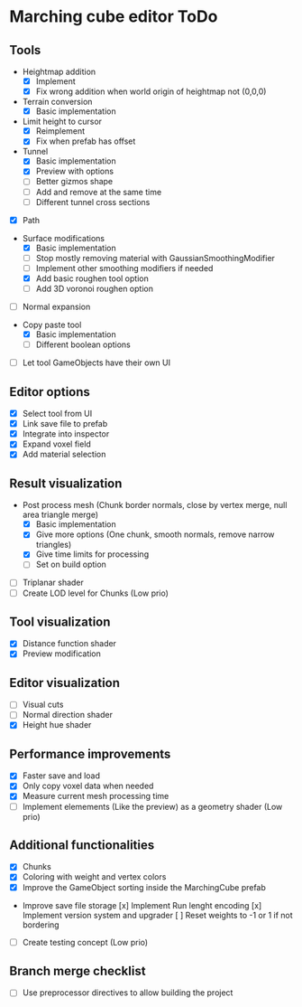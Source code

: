 # Marching cube editor ToDo

## Tools
- Heightmap addition
  - [x] Implement
  - [x] Fix wrong addition when world origin of heightmap not (0,0,0)
- Terrain conversion
  - [x] Basic implementation
- Limit height to cursor
  - [x] Reimplement
  - [x] Fix when prefab has offset
- Tunnel
  - [x] Basic implementation
  - [x] Preview with options
  - [ ] Better gizmos shape
  - [ ] Add and remove at the same time
  - [ ] Different tunnel cross sections
- [x] Path
- Surface modifications
  - [x] Basic implementation
  - [ ] Stop mostly removing material with GaussianSmoothingModifier
  - [ ] Implement other smoothing modifiers if needed
  - [x] Add basic roughen tool option
  - [ ] Add 3D voronoi roughen option
- [ ] Normal expansion
- Copy paste tool
  - [x] Basic implementation
  - [ ] Different boolean options
- [ ] Let tool GameObjects have their own UI

## Editor options
- [x] Select tool from UI
- [x] Link save file to prefab
- [x] Integrate into inspector
- [x] Expand voxel field
- [x] Add material selection

## Result visualization
- Post process mesh (Chunk border normals, close by vertex merge, null area triangle merge)
  - [x] Basic implementation
  - [x] Give more options (One chunk, smooth normals, remove narrow triangles)
  - [x] Give time limits for processing
  - [ ] Set on build option
- [ ] Triplanar shader
- [ ] Create LOD level for Chunks (Low prio)

## Tool visualization
- [x] Distance function shader
- [x] Preview modification

## Editor visualization
- [ ] Visual cuts
- [ ] Normal direction shader
- [x] Height hue shader

## Performance improvements
- [x] Faster save and load
- [x] Only copy voxel data when needed
- [x] Measure current mesh processing time
- [ ] Implement elemements (Like the preview) as a geometry shader (Low prio)

## Additional functionalities
- [x] Chunks
- [x] Coloring with weight and vertex colors
- [x] Improve the GameObject sorting inside the MarchingCube prefab
- Improve save file storage
	[x] Implement Run lenght encoding
	[x] Implement version system and upgrader
	[ ] Reset weights to -1 or 1 if not bordering
- [ ] Create testing concept (Low prio)

## Branch merge checklist
- [ ] Use preprocessor directives to allow building the project